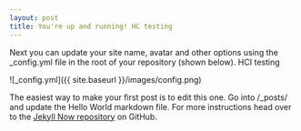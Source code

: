 ```yaml
---
layout: post
title: You're up and running! HC testing
---
```


Next you can update your site name, avatar and other options using the _config.yml file in the root of your repository (shown below). HCI testing

![_config.yml]({{ site.baseurl }}/images/config.png)

The easiest way to make your first post is to edit this one. Go into /_posts/ and update the Hello World markdown file. For more instructions head over to the [Jekyll Now repository](https://github.com/barryclark/jekyll-now) on GitHub.
